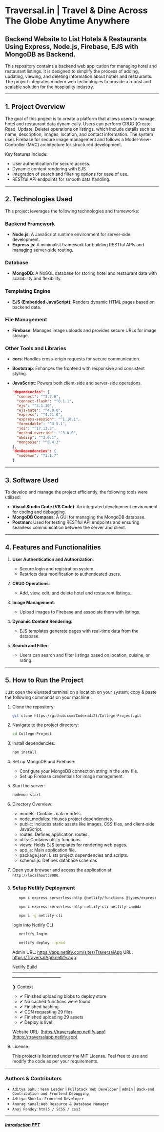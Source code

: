 # Traversal.in | Travel & Dine Across The Globe Anytime Anywhere
Backend Website to List Hotels & Restaurants Using Express, Node.js, Firebase, EJS with MongoDB as Backend.
---
This repository contains a backend web application for managing hotel and restaurant listings. It is designed to simplify the process of adding, updating, viewing, and deleting information about hotels and restaurants. The project integrates modern web technologies to provide a robust and scalable solution for the hospitality industry.

---

## 1. Project Overview

The goal of this project is to create a platform that allows users to manage hotel and restaurant data dynamically. Users can perform CRUD (Create, Read, Update, Delete) operations on listings, which include details such as name, description, images, location, and contact information. The system uses Firebase for secure image management and follows a Model-View-Controller (MVC) architecture for structured development.

Key features include:
- User authentication for secure access.
- Dynamic content rendering with EJS.
- Integration of search and filtering options for ease of use.
- RESTful API endpoints for smooth data handling.

---

## 2. Technologies Used

This project leverages the following technologies and frameworks:

### Backend Framework
- **Node.js**: A JavaScript runtime environment for server-side development.
- **Express.js**: A minimalist framework for building RESTful APIs and managing server-side routing.

### Database
- **MongoDB**: A NoSQL database for storing hotel and restaurant data with scalability and flexibility.

### Templating Engine
- **EJS (Embedded JavaScript)**: Renders dynamic HTML pages based on backend data.

### File Management
- **Firebase**: Manages image uploads and provides secure URLs for image storage.

### Other Tools and Libraries
- **cors**: Handles cross-origin requests for secure communication.
- **Bootstrap**: Enhances the frontend with responsive and consistent styling.
- **JavaScript**: Powers both client-side and server-side operations.

   ```json
   "dependencies": {
     "connect": "^3.7.0",
     "connect-flash": "^0.1.1",
     "ejs": "^3.1.10",
     "ejs-mate": "^4.0.0",
     "express": "^4.21.0",
     "express-session": "^1.18.1",
     "formidable": "^3.5.1",
     "joi": "^17.13.3",
     "method-override": "^3.0.0",
     "mkdirp": "^3.0.1",
     "mongoose": "^8.4.3"
   },
   "devDependencies": {
     "nodemon": "^3.1.7"
   }
   ```

---

## 3. Software Used

To develop and manage the project efficiently, the following tools were utilized:
- **Visual Studio Code (VS Code)**: An integrated development environment for coding and debugging.
- **MongoDB Compass**: A GUI for managing the MongoDB database.
- **Postman**: Used for testing RESTful API endpoints and ensuring seamless communication between the server and client.

---

## 4. Features and Functionalities

1. **User Authentication and Authorization**:
   - Secure login and registration system.
   - Restricts data modification to authenticated users.

2. **CRUD Operations**:
   - Add, view, edit, and delete hotel and restaurant listings.

3. **Image Management**:
   - Upload images to Firebase and associate them with listings.

4. **Dynamic Content Rendering**:
   - EJS templates generate pages with real-time data from the database.

5. **Search and Filter**:
   - Users can search and filter listings based on location, cuisine, or rating.

---

## 5. How to Run the Project

Just open the elevated terminal on a location on your system; copy & paste the following commands on your machine :

1. Clone the repository:
   ```bash
   git clone https://github.com/Codexadi25/College-Project.git
   ```
2. Navigate to the project directory:
   ```bash
   cd College-Project
   ```
3. Install dependencies:
   ```bash
   npm install
   ```
4. Set up MongoDB and Firebase:
   * Configure your MongoDB connection string in the .env file.
   * Set up Firebase credentials for image management.
5. Start the server:
   ```cmd
   nodemon start 
   ```
6. Directory Overview:
   - models: Contains data models.
   - node_modules: Houses project dependencies.
   - public: Includes static assets like images, CSS files, and client-side JavaScript.
   - routes: Defines application routes.
   - utils: Contains utility functions.
   - views: Holds EJS templates for rendering web pages.
   - app.js: Main application file.
   - package.json: Lists project dependencies and scripts.
   - schema.js: Defines database schemas
7. Open your browser and access the application at ```http://localhost:8080```.

8. ### Setup Netlify Deployment
   ```bash
      npm i express serverless-http @netlify/functions @types/express
   ```
   ```bash
      npm i express serverless-http netlify-cli netlify-lambda
   ```
   ```bash
      npm i -g netlify-cli
   ```
   login into Netlify CLI
   ```bash
      netlify login 
   ``` 
   ```bash
      netlify deploy --prod
   ```
   Admin URL: https://app.netlify.com/sites/TraversalApp
   URL:       https://TraversalApp.netlify.app

   Netlify Build
   ────────────────────────────────────────────────────────────────

   ❯ Context
   -   ✔ Finished uploading blobs to deploy store
   -   ✔ No cached functions were found
   -   ✔ Finished hashing
   -   ✔ CDN requesting 29 files
   -   ✔ Finished uploading 29 assets
   -   ✔ Deploy is live!

   
   Website URL: [https://traversalapp.netlify.app](https://traversalapp.netlify.app)
   

8. License

   This project is licensed under the MIT License. Feel free to use and modify the code as per your requirements.
---
### Authors & Contributors
   - ```Aditya Sahu``` : `Team Leader` | `FullStack Web Developer` | `Admin` | `Back-end Contribution and Frontend Debugging`
   - ```Aditya Shukla``` : `Frontend Developer`
   - ```Anurag Kamal```: `Web Resource & Database Manager`
   - ```Anuj Pandey```: `html5 / SCSS / css3`

---
##### [Introduction PPT](https://travel-dine-across-the-g-szrnzlm.gamma.site/)
